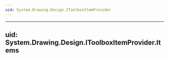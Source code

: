 ```yaml
---
uid: System.Drawing.Design.IToolboxItemProvider
---
```


---
uid: System.Drawing.Design.IToolboxItemProvider.Items
---
